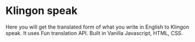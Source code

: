 # Klingon speak

 Here you will get the translated form of what you write in English to Klingon speak.
  It uses Fun translation API.
 Built in Vanilla Javascript, HTML, CSS.
